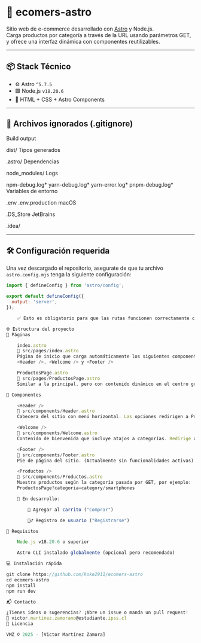 # 🚀 ecomers-astro

Sitio web de e-commerce desarrollado con [Astro](https://astro.build/) y Node.js.  
Carga productos por categoría a través de la URL usando parámetros GET, y ofrece una interfaz dinámica con componentes reutilizables.

---

## 📦 Stack Técnico

- ⚙️ Astro `^5.7.5`
- 🟩 Node.js `v18.20.6`
- 💅 HTML + CSS + Astro Components

---

## 📁 Archivos ignorados (.gitignore)

Build output

dist/
Tipos generados

.astro/
Dependencias

node_modules/
Logs

npm-debug.log* yarn-debug.log* yarn-error.log* pnpm-debug.log*
Variables de entorno

.env .env.production
macOS

.DS_Store
JetBrains

.idea/


---

## 🛠️ Configuración requerida

Una vez descargado el repositorio, asegurate de que tu archivo `astro.config.mjs` tenga la siguiente configuración:

```js
import { defineConfig } from 'astro/config';

export default defineConfig({
  output: 'server',
});

    ✅ Esto es obligatorio para que las rutas funcionen correctamente con parámetros GET.

🌐 Estructura del proyecto
📄 Páginas

    index.astro
    📍 src/pages/index.astro
    Página de inicio que carga automáticamente los siguientes componentes:
    <Header />, <Welcome /> y <Footer />

    ProductosPage.astro
    📍 src/pages/ProductosPage.astro
    Similar a la principal, pero con contenido dinámico en el centro gracias al componente <Productos />, que muestra los productos por categoría.

🧩 Componentes 

    <Header />
    📍 src/components/Header.astro
    Cabecera del sitio con menú horizontal. Las opciones redirigen a ProductosPage.astro enviando la categoría como parámetro.

    <Welcome />
    📍 src/components/Welcome.astro
    Contenido de bienvenida que incluye atajos a categorías. Redirige a ProductosPage.astro con el parámetro correspondiente.

    <Footer />
    📍 src/components/Footer.astro
    Pie de página del sitio. (Actualmente sin funcionalidades activas)

    <Productos />
    📍 src/components/Productos.astro
    Muestra productos según la categoría pasada por GET, por ejemplo:
    ProductosPage?categoria=category/smartphones

    🚧 En desarrollo:

        🛒 Agregar al carrito ("Comprar")

        🙋‍♂️ Registro de usuario ("Registrarse")

🧪 Requisitos

    Node.js v18.20.6 o superior

    Astro CLI instalado globalmente (opcional pero recomendado)

💻 Instalación rápida

git clone https://github.com/koke2911/ecomers-astro
cd ecomers-astro
npm install
npm run dev

📬 Contacto

¿Tienes ideas o sugerencias? ¡Abre un issue o manda un pull request!
📧 victor.martinez.zamorano@estudiante.ipss.cl 
📝 Licencia

VMZ © 2025 - [Victor Martínez Zamora]


